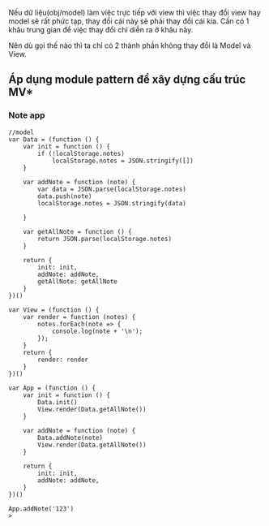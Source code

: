Nếu dữ liệu\(obj/model\) làm việc trực tiếp với view thì việc thay đổi view hay model sẽ rất phức tạp, thay đổi cái này sẽ phải thay đổi cái kia. Cần có 1 khâu trung gian để việc thay đổi chỉ diễn ra ở khâu này. 

Nên dù gọi thế nào thì ta chỉ có 2 thành phần không thay đổi là Model và View.

## Áp dụng module  pattern để xây dựng cấu trúc MV\*

### Note app

```
//model
var Data = (function () {
    var init = function () {
        if (!localStorage.notes)
            localStorage.notes = JSON.stringify([])
    }

    var addNote = function (note) {
        var data = JSON.parse(localStorage.notes)
        data.push(note)
        localStorage.notes = JSON.stringify(data)

    }

    var getAllNote = function () {
        return JSON.parse(localStorage.notes)
    }

    return {
        init: init,
        addNote: addNote,
        getAllNote: getAllNote
    }
})()

var View = (function () {
    var render = function (notes) {
        notes.forEach(note => {
            console.log(note + '\n');
        });
    }
    return {
        render: render
    }
})()

var App = (function () {
    var init = function () {
        Data.init()
        View.render(Data.getAllNote())
    }

    var addNote = function (note) {
        Data.addNote(note)
        View.render(Data.getAllNote())
    }

    return {
        init: init,
        addNote: addNote,
    }
})()

App.addNote('123')
> 
```



